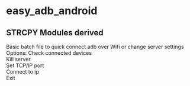 # easy_adb_android
## STRCPY Modules derived
Basic batch file to quick connect adb over Wifi or change server settings
Options: 
 Check connected devices <br>
 Kill server<br>
 Set TCP/IP port<br>
 Connect to ip<br>
 Exit<br>
